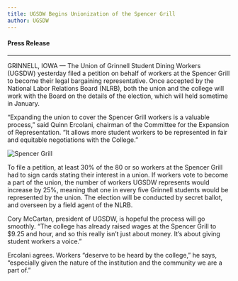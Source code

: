 ```yaml
---
title: UGSDW Begins Unionization of the Spencer Grill
author: UGSDW
---
```


#### Press Release

***

GRINNELL, IOWA — The Union of Grinnell Student Dining Workers (UGSDW) yesterday
filed a petition on behalf of workers at the Spencer Grill to become their
legal bargaining representative.  Once accepted by the National Labor Relations
Board (NLRB), both the union and the college will work with the Board on the
details of the election, which will held sometime in January.

“Expanding the union to cover the Spencer Grill workers is a valuable process,”
said Quinn Ercolani, chairman of the Committee for the Expansion of
Representation.  “It allows more student workers to be represented in fair and
equitable negotiations with the College.”

![Spencer Grill](https://ugsdw.files.wordpress.com/2016/11/flags.jpg)

To file a petition, at least 30% of the 80 or so workers at the Spencer Grill
had to sign cards stating their interest in a union.  If workers vote to become
a part of the union, the number of workers UGSDW represents would increase by
25%, meaning that one in every five Grinnell students would be represented by
the union.  The election will be conducted by secret ballot, and overseen by a
field agent of the NLRB.

Cory McCartan, president of UGSDW, is hopeful the process will go smoothly.
“The college has already raised wages at the Spencer Grill to $9.25 and hour,
and so this really isn’t just about money.  It’s about giving student workers a
voice.”

Ercolani agrees. Workers “deserve to be heard by the college,” he says,
“especially given the nature of the institution and the community we are a part
of.”

